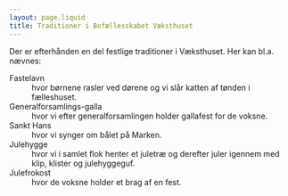 ```yaml
---
layout: page.liquid
title: Traditioner i Bofællesskabet Væksthuset
---
```


Der er efterhånden en del festlige traditioner i Væksthuset. Her kan bl.a.
nævnes:

<dl>
  <dt>Fastelavn</dt>
  <dd>
    hvor børnene rasler ved dørene og vi slår katten af tønden i fælleshuset.
  </dd>
  <dt>
    Generalforsamlings-galla
  </dt>
  <dd>
    hvor vi efter generalforsamlingen holder gallafest for de voksne.
  </dd>
  <dt>
    Sankt Hans
  </dt>
  <dd>
    hvor vi synger om bålet på Marken.
  </dd>
  <dt>
    Julehygge
  </dt>
  <dd>
    hvor vi i samlet flok henter et juletræ og derefter juler igennem med klip,
    klister og julehyggeguf.
  </dd>
  <dt>
    Julefrokost
  </dt>
  <dd>
    hvor de voksne holder et brag af en fest.
  </dd>
</dl>
